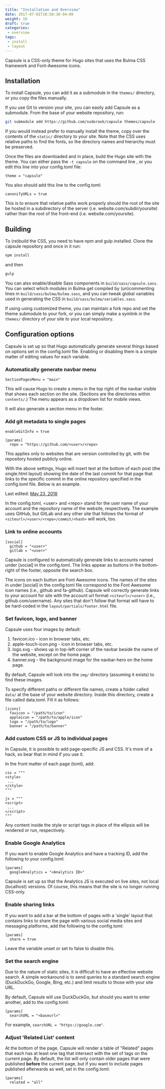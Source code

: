```yaml
---
title: "Installation and Overview"
date: 2017-07-01T10:58:38-04:00
weight: 10
draft: true
categories:
 - overview
tags:
 - install
 - layout
---
```


Capsule is a CSS-only theme for Hugo sites that uses the Bulma CSS framework
and Font-Awesome icons.


## Installation

To install Capsule, you can add it as a submodule in the `themes/` directory, or
you copy the files manually.

If you use Git to version your site, you can easily add Capsule as a submodule.
From the base of your website repository, run:

```bash
git submodule add https://github.com/sudorook/capsule themes/capsule
```

If you would instead prefer to manually install the theme, copy over the
contents of the `static/` directory to your site. Note that the CSS uses
relative paths to find the fonts, so the directory names and hierarchy must be
preserved.

Once the files are downloaded and in place, build the Hugo site with the theme.
You can either pass the `-t capsule` on the command line , or you edit this
line into your config.toml file:

```text
theme = "capsule"
```

You also should add this line to the config.toml:
```text
canonifyURLs = true
```

This is to ensure that relative paths work properly should the root of the site
be hosted in a subdirectory of the server (i.e. website.com/subdir/yoursite)
rather than the root of the front-end (i.e. website.com/yoursite).


## Building

To (re)build the CSS, you need to have npm and gulp installed. Clone the
capsule repository and once in it run:

```bash
npm install
```

and then

```bash
gulp
```

You can also enable/disable Sass components in `build/sass/capsule.sass`. You
can select which modules in Bulma get compiled by (un)commenting lines in
`build/sass/bulma/bulma.sass`, and you can tweak global variables used in
generating the CSS in `build/sass/bulma/variables.sass`.

If using using customized theme, you can maintain a fork repo and set the theme
submodule to your fork, or you can simply make a symlink in the `themes/`
directory of your site to your local repository.


## Configuration options

Capsule is set up so that Hugo automatically generate several things based on
options set in the config.toml file. Enabling or disabling them is a simple
matter of editing values for each variable.

### Automatically generate navbar menu
```text
SectionPagesMenu = "main"
```

This will cause Hugo to create a menu in the top right of the navbar visible
that shows each section on the site. (Sections are the directories within
`contents/`.) The menu appears as a dropdown list for mobile views.

It will also generate a section menu in the footer.

### Add git metadata to single pages
```text
enableGitInfo = true

[params]
  repo = "https://github.com/<user>/<repo>
```

This applies only to websites that are version controlled by git, with the
repository hosted publicly online.

With the above settings, Hugo will insert text at the bottom of each post (the
single.html layout) showing the date of the last commit for that page that
links to the specific commit in the online repository specified in the
config.toml file. Below is an example.

<p class="heading">
  Last edited:
  <a href="https://sudorook/capsule/commit/376772833702c141a2095b90e085e2eea361ed09">
    May 23, 2018
  </a>
</p>

In the config.toml, \<user\> and \<repo\> stand for the user name of your
account and the repository name of the website, respectively. The example uses
GitHub, but GitLab and any other site that follows the format of
`<siteurl>/<user>/<repo>/commit/<hash>` will work, too.

### Link to online accounts
```text
[social]
  github = "<user>"
  gitlab = "<user>"
```

Capsule is configured to automatically generate links to accounts named under
[social] in the config.toml. The links appear as buttons in the bottom-right of
the footer, opposite the search box.

The icons on each button are Font Awesome icons. The names of the sites in
under [social] in the config.toml file correspond to the Font Awesome icon
names (i.e., github and fa-github).  Capsule will correctly generate links to
your account for site with the account url format `<siteurl>/<user>` (i.e.,
github.com/username). Any sites that don't follow that format will have to be
hard-coded in the `layout/partials/footer.html` file.

### Set favicon, logo, and banner

Capsule uses four images by default:

1. favicon.ico - icon in browser tabs, etc.
2. apple-touch-icon.png - icon in browser tabs, etc.
3. logo.svg - shows up in top-left corner of the navbar beside the name of the
   website, except on the home page.
4. banner.svg - the background image for the navbar-hero on the home page.

By default, Capsule will look into the `img/` directory (assuming it exists) to
find these images.

To specify different paths or different file names, create a folder called
`data/` at the base of your website directory. Inside this directory, create a
file called data.toml. Fill it as follows:

```text
[icons]
  favicon = "/path/to/icon"
  appleicon = "/path/to/apple/icon"
  logo = "/path/to/logo"
  banner = "/path/to/banner"
```

### Add custom CSS or JS to individual pages

In Capsule, it is possible to add page-specific JS and CSS. It's more of a
hack, so bear that in mind if you use it.

In the front matter of each page (toml), add:

```text
css = """
<style>
 ...
</style>
"""

js = """
<script>
 ...
</script>
"""
```

Any content inside the style or script tags in place of the ellipsis will be
rendered or run, respectively.

### Enable Google Analytics

If you want to enable Google Analytics and have a tracking ID, add the
following to your config.toml:

```text
[params]
  googleAnalytics = "<Analytics ID>"
```

Capsule is set up so that the Analytics JS is executed on live sites, not local
(localhost) versions. Of course, this means that the site is no longer running
CSS-only.

### Enable sharing links

If you want to add a bar at the bottom of pages with a 'single' layout that
contains links to share the page with various social media sites and messaging
platforms, add the following to the config.toml:

```text
[params]
  share = true
```

Leave the variable unset or set to false to disable this.

### Set the search engine

Due to the nature of static sites, it is difficult to have an effective website
search. A simple workaround is to send queries to a standard search engine
(DuckDuckGo, Google, Bing, etc.) and limit results to those with your site URL.

By default, Capsule will use DuckDuckGo, but should you want to enter another,
add to the config.toml:

```text
[params]
  searchURL = "<baseurl>"
```

For example, `searchURL = "https://google.com"`.

### Adjust 'Related List' content

At the bottom of the page, Capsule will render a table of "Related" pages that
each has at least one tag that intersect with the set of tags on the current
page. By default, the list will only contain older pages that were published
**before** the current page, but if you want to include pages published
afterwards as well, set in the config.toml:

```text
[params]
  related = "all"
```
